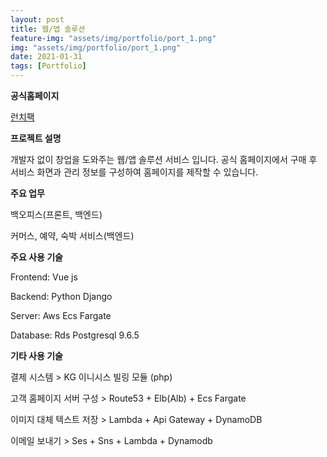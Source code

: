 ```yaml
---
layout: post
title: 웹/앱 솔루션
feature-img: "assets/img/portfolio/port_1.png"
img: "assets/img/portfolio/port_1.png"
date: 2021-01-31
tags: [Portfolio]
---
```


**공식홈페이지**

[런치팩](https://launchpack.co.kr)

**프로젝트 설명**

개발자 없이 창업을 도와주는 웹/앱 솔루션 서비스 입니다. 공식 홈페이지에서 구매 후 서비스 화면과 관리 정보를 구성하여 홈페이지를 제작할 수 있습니다.

**주요 업무** 

백오피스(프론트, 백엔드)

커머스, 예약, 숙박 서비스(백엔드)

**주요 사용 기술**

Frontend: Vue js

Backend: Python Django

Server: Aws Ecs Fargate

Database: Rds Postgresql 9.6.5


**기타 사용 기술**

결제 시스템 > KG 이니시스 빌링 모듈 (php)

고객 홈페이지 서버 구성 > Route53 + Elb(Alb) + Ecs Fargate

이미지 대체 텍스트 저장 > Lambda + Api Gateway + DynamoDB

이메일 보내기 > Ses + Sns + Lambda + Dynamodb


